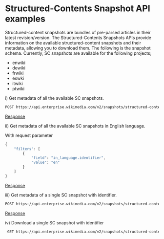 # Structured-Contents Snapshot API examples

Structured-content snapshots are bundles of pre-parsed articles in their latest revision/version. The Structured-Contents Snapshots APIs provide information on the available structured-content snapshots and their metadata, allowing you to download them. The following is the snapshot schema.
Currently, SC snapshots are available for the following projects;

- enwiki
- dewiki
- frwiki
- eswki
- itwiki
- ptwiki

i) Get metadata of all the available SC snapshots.

```bash
POST https://api.enterprise.wikimedia.com/v2/snapshots/structured-contents
```

[Response](./response_i.json)

ii) Get metadata of all the available SC snapshots in English language.

With request parameter

```jsx
{
    "filters": [
        {
            "field": "in_language.identifier",
            "value": "en"
        }
    ]
}
```  
[Response](./response_ii.json)

iii) Get metadata of a single SC snapshot with identifier.

```bash
POST https://api.enterprise.wikimedia.com/v2/snapshots/structured-contents/enwiki_namespace_0
```  

[Response](./response_iii.json)

iv) Download a single SC snapshot with identifier

```bash
 GET https://api.enterprise.wikimedia.com/v2/snapshots/structured-contents/enwiki_namespace_0/download
```  

